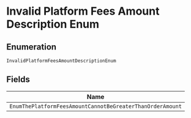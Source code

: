 
# Invalid Platform Fees Amount Description Enum

## Enumeration

`InvalidPlatformFeesAmountDescriptionEnum`

## Fields

| Name |
|  --- |
| `EnumThePlatformFeesAmountCannotBeGreaterThanOrderAmount` |

